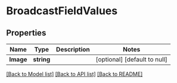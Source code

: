 # BroadcastFieldValues

## Properties
Name | Type | Description | Notes
------------ | ------------- | ------------- | -------------
**Image** | **string** |  | [optional] [default to null]

[[Back to Model list]](../README.md#documentation-for-models) [[Back to API list]](../README.md#documentation-for-api-endpoints) [[Back to README]](../README.md)


